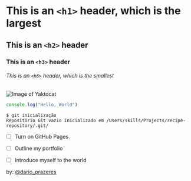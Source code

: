 # This is an `<h1>` header, which is the largest
## This is an `<h2>` header
### This is an `<h3>` header 
###### This is an `<h6>` header, which is the smallest

![Image of Yaktocat](https://octodex.github.com/images/yaktocat.png)

```javascript
console.log("Hello, World")
```
```
$ git inicialização
Repositório Git vazio inicializado em /Users/skills/Projects/recipe-repository/.git/
```

- [ ] Turn on GitHub Pages
- [ ] Outline my portfolio
- [ ] Introduce myself to the world


by: [@dario_prazeres](https://twitter.com/dario_prazeres)
